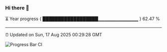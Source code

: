 ### Hi there 👋

⏳ Year progress { ██████████████████▁▁▁▁▁▁▁▁▁▁▁▁ } 62.47 %

---

⏰ Updated on Sun, 17 Aug 2025 00:29:28 GMT

![Progress Bar CI](https://github.com/liununu/liununu/workflows/Progress%20Bar%20CI/badge.svg)
